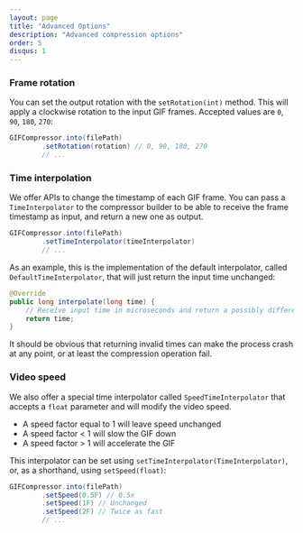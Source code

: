 ```yaml
---
layout: page
title: "Advanced Options"
description: "Advanced compression options"
order: 5
disqus: 1
---
```


### Frame rotation

You can set the output rotation with the `setRotation(int)` method. This will apply a clockwise
rotation to the input GIF frames. Accepted values are `0`, `90`, `180`, `270`:

```java
GIFCompressor.into(filePath)
        .setRotation(rotation) // 0, 90, 180, 270
        // ...
```

### Time interpolation

We offer APIs to change the timestamp of each GIF frame. You can pass a `TimeInterpolator`
to the compressor builder to be able to receive the frame timestamp as input, and return a new one
as output.

```java
GIFCompressor.into(filePath)
        .setTimeInterpolator(timeInterpolator)
        // ...
```

As an example, this is the implementation of the default interpolator, called `DefaultTimeInterpolator`,
that will just return the input time unchanged:

```java
@Override
public long interpolate(long time) {
    // Receive input time in microseconds and return a possibly different one.
    return time;
}
```

It should be obvious that returning invalid times can make the process crash at any point, or at least
the compression operation fail.

### Video speed

We also offer a special time interpolator called `SpeedTimeInterpolator` that accepts a `float` parameter
and will modify the video speed.

- A speed factor equal to 1 will leave speed unchanged
- A speed factor < 1 will slow the GIF down
- A speed factor > 1 will accelerate the GIF

This interpolator can be set using `setTimeInterpolator(TimeInterpolator)`, or, as a shorthand, 
using `setSpeed(float)`:

```java
GIFCompressor.into(filePath)
        .setSpeed(0.5F) // 0.5x
        .setSpeed(1F) // Unchanged
        .setSpeed(2F) // Twice as fast
        // ...
```

